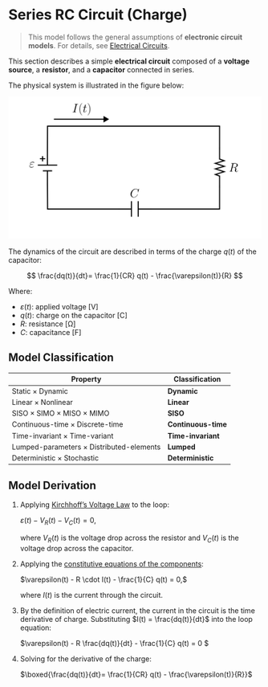 # Series RC Circuit (Charge)

> This model follows the general assumptions of **electronic circuit models**.
> For details, see [Electrical Circuits](/models/electrical/README.md).

This section describes a simple **electrical circuit** composed of a **voltage source**, a **resistor**, and a **capacitor** connected in series.

The physical system is illustrated in the figure below:

<img src="diagram.svg" alt="Series RC Circuit Diagram"/>

The dynamics of the circuit are described in terms of the charge $q(t)$ of the capacitor:

$$
\frac{dq(t)}{dt}= \frac{1}{CR} q(t) - \frac{\varepsilon(t)}{R}
$$

Where:

- $\varepsilon(t)$: applied voltage [V]
- $q(t)$: charge on the capacitor [C]
- $R$: resistance [Ω]
- $C$: capacitance [F]

## Model Classification

| Property                                 | Classification      |
| ---------------------------------------- | ------------------- |
| Static × Dynamic                         | **Dynamic**         |
| Linear × Nonlinear                       | **Linear**          |
| SISO × SIMO × MISO × MIMO                | **SISO**            |
| Continuous-time × Discrete-time          | **Continuous-time** |
| Time-invariant × Time-variant            | **Time-invariant**  |
| Lumped-parameters × Distributed-elements | **Lumped**          |
| Deterministic × Stochastic               | **Deterministic**   |

## Model Derivation

1. Applying [Kirchhoff’s Voltage Law](/docs/kirchhoff-laws.md) to the loop:

   $`\varepsilon(t) - V_R(t) - V_C(t) = 0,`$

   where $V_R(t)$ is the voltage drop across the resistor and $V_C(t)$ is the voltage drop across the capacitor.

2. Applying the [constitutive equations of the components](/docs/electronic-components.md):

   $`\varepsilon(t) - R \cdot I(t) - \frac{1}{C} q(t) = 0,`$

   where $I(t)$ is the current through the circuit.

3. By the definition of electric current, the current in the circuit is the time derivative of charge. Substituting $I(t) = \frac{dq(t)}{dt}$ into the loop equation:

   $`\varepsilon(t) - R \frac{dq(t)}{dt} - \frac{1}{C} q(t) = 0 `$

4. Solving for the derivative of the charge:

   $`\boxed{\frac{dq(t)}{dt}= \frac{1}{CR} q(t) - \frac{\varepsilon(t)}{R}}`$
